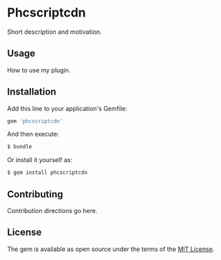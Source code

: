 # Phcscriptcdn
Short description and motivation.

## Usage
How to use my plugin.

## Installation
Add this line to your application's Gemfile:

```ruby
gem 'phcscriptcdn'
```

And then execute:
```bash
$ bundle
```

Or install it yourself as:
```bash
$ gem install phcscriptcdn
```

## Contributing
Contribution directions go here.

## License
The gem is available as open source under the terms of the [MIT License](https://opensource.org/licenses/MIT).

